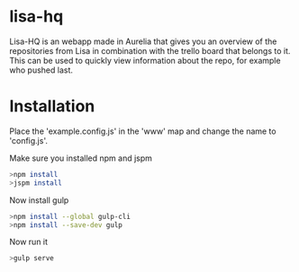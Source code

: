 # lisa-hq
Lisa-HQ is an webapp made in Aurelia that gives you an overview of the repositories from Lisa in combination with the trello board that belongs to it. This can be used to quickly view information about the repo, for example who pushed last.

# Installation
Place the 'example.config.js' in the 'www' map and change the name to 'config.js'.

Make sure you installed npm and jspm
```sh
>npm install
>jspm install
```
Now install gulp
```sh
>npm install --global gulp-cli
>npm install --save-dev gulp
```
Now run it
```sh
>gulp serve
```
